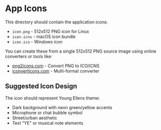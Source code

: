 # App Icons

This directory should contain the application icons:

- `icon.png` - 512x512 PNG icon for Linux
- `icon.icns` - macOS icon bundle  
- `icon.ico` - Windows icon

You can create these from a single 512x512 PNG source image using online converters or tools like:

- [png2icons.com](https://png2icons.com/) - Convert PNG to ICO/ICNS
- [iconverticons.com](https://iconverticons.com/) - Multi-format converter

## Suggested Icon Design

The icon should represent Young Ellens theme:
- Dark background with neon green/yellow accents
- Microphone or chat bubble symbol
- Street/urban aesthetic
- Text "YE" or musical note elements